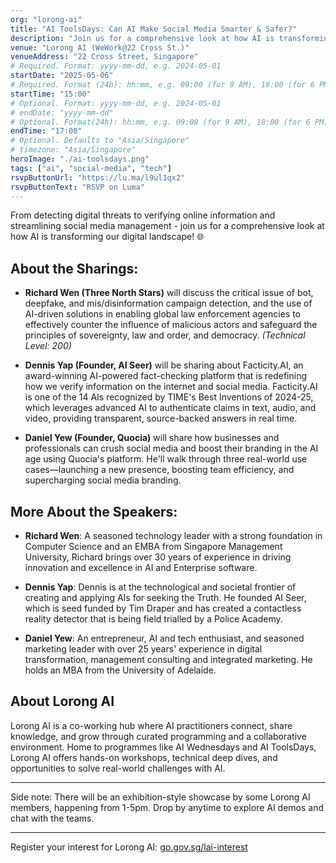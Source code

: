```yaml
---
org: "lorong-ai"
title: "AI ToolsDays: Can AI Make Social Media Smarter & Safer?"
description: "Join us for a comprehensive look at how AI is transforming our digital landscape! From detecting digital threats to verifying online information and streamlining social media management."
venue: "Lorong AI (WeWork@22 Cross St.)"
venueAddress: "22 Cross Street, Singapore"
# Required. Format: yyyy-mm-dd, e.g. 2024-05-01
startDate: "2025-05-06"
# Required. Format (24h): hh:mm, e.g. 09:00 (for 9 AM), 18:00 (for 6 PM) 
startTime: "15:00"
# Optional. Format: yyyy-mm-dd, e.g. 2024-05-01
# endDate: "yyyy-mm-dd"
# Optional. Format(24h): hh:mm, e.g. 09:00 (for 9 AM), 18:00 (for 6 PM) 
endTime: "17:00"
# Optional. Defaults to "Asia/Singapore"
# timezone: "Asia/Singapore"
heroImage: "./ai-toolsdays.png"
tags: ["ai", "social-media", "tech"]
rsvpButtonUrl: "https://lu.ma/l9ul1qx2"
rsvpButtonText: "RSVP on Luma"
---
```


From detecting digital threats to verifying online information and streamlining social media management - join us for a comprehensive look at how AI is transforming our digital landscape! 🌐

## About the Sharings:

* **Richard Wen (Three North Stars)** will discuss the critical issue of bot, deepfake, and mis/disinformation campaign detection, and the use of AI-driven solutions in enabling global law enforcement agencies to effectively counter the influence of malicious actors and safeguard the principles of sovereignty, law and order, and democracy. _(Technical Level: 200)_

* **Dennis Yap (Founder, AI Seer)** will be sharing about Facticity.AI, an award-winning AI-powered fact-checking platform that is redefining how we verify information on the internet and social media. Facticity.AI is one of the 14 AIs recognized by TIME's Best Inventions of 2024-25, which leverages advanced AI to authenticate claims in text, audio, and video, providing transparent, source-backed answers in real time.

* **Daniel Yew (Founder, Quocia)** will share how businesses and professionals can crush social media and boost their branding in the AI age using Quocia's platform. He'll walk through three real-world use cases—launching a new presence, boosting team efficiency, and supercharging social media branding.

## More About the Speakers:

* **Richard Wen**: A seasoned technology leader with a strong foundation in Computer Science and an EMBA from Singapore Management University, Richard brings over 30 years of experience in driving innovation and excellence in AI and Enterprise software.

* **Dennis Yap**: Dennis is at the technological and societal frontier of creating and applying AIs for seeking the Truth. He founded AI Seer, which is seed funded by Tim Draper and has created a contactless reality detector that is being field trialled by a Police Academy.

* **Daniel Yew**: An entrepreneur, AI and tech enthusiast, and seasoned marketing leader with over 25 years' experience in digital transformation, management consulting and integrated marketing. He holds an MBA from the University of Adelaide.

## About Lorong AI

Lorong AI is a co-working hub where AI practitioners connect, share knowledge, and grow through curated programming and a collaborative environment. Home to programmes like AI Wednesdays and AI ToolsDays, Lorong AI offers hands-on workshops, technical deep dives, and opportunities to solve real-world challenges with AI.

---

Side note: There will be an exhibition-style showcase by some Lorong AI members, happening from 1-5pm. Drop by anytime to explore AI demos and chat with the teams.

---

Register your interest for Lorong AI: [go.gov.sg/lai-interest](https://go.gov.sg/lai-interest) 